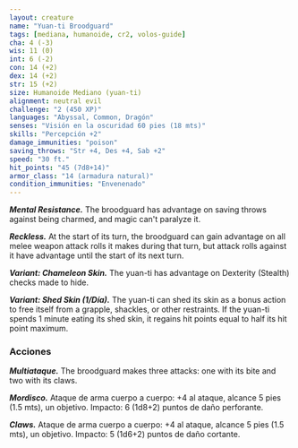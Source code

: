 ```yaml
---
layout: creature
name: "Yuan-ti Broodguard"
tags: [mediana, humanoide, cr2, volos-guide]
cha: 4 (-3)
wis: 11 (0)
int: 6 (-2)
con: 14 (+2)
dex: 14 (+2)
str: 15 (+2)
size: Humanoide Mediano (yuan-ti)
alignment: neutral evil
challenge: "2 (450 XP)"
languages: "Abyssal, Common, Dragón"
senses: "Visión en la oscuridad 60 pies (18 mts)"
skills: "Percepción +2"
damage_immunities: "poison"
saving_throws: "Str +4, Des +4, Sab +2"
speed: "30 ft."
hit_points: "45 (7d8+14)"
armor_class: "14 (armadura natural)"
condition_immunities: "Envenenado"
---
```


***Mental Resistance.*** The broodguard has advantage on saving throws against being charmed, and magic can't paralyze it.

***Reckless.*** At the start of its turn, the broodguard can gain advantage on all melee weapon attack rolls it makes during that turn, but attack rolls against it have advantage until the start of its next turn.

***Variant: Chameleon Skin.*** The yuan-ti has advantage on Dexterity (Stealth) checks made to hide.

***Variant: Shed Skin (1/Día).*** The yuan-ti can shed its skin as a bonus action to free itself from a grapple, shackles, or other restraints. If the yuan-ti spends 1 minute eating its shed skin, it regains hit points equal to half its hit point maximum.

### Acciones

***Multiataque.*** The broodguard makes three attacks: one with its bite and two with its claws.

***Mordisco.*** Ataque de arma cuerpo a cuerpo: +4 al ataque, alcance 5 pies (1.5 mts), un objetivo. Impacto: 6 (1d8+2) puntos de daño perforante.

***Claws.*** Ataque de arma cuerpo a cuerpo: +4 al ataque, alcance 5 pies (1.5 mts), un objetivo. Impacto: 5 (1d6+2) puntos de daño cortante.